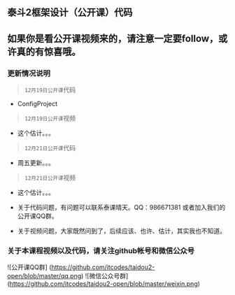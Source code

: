 ## 泰斗2框架设计（公开课）代码
## 如果你是看公开课视频来的，请注意一定要follow，或许真的有惊喜哦。
### 更新情况说明
> `12月19日公开课`代码
- ConfigProject

> `12月19日公开课`视频
- 这个估计。。。

> `12月21日公开课`代码
- 周五更新。。。

> `12月21日公开课`视频
- 这个估计。。。

- 关于代码问题，有问题可以联系泰课晴天。QQ：986671381 或者加入我们的公开课QQ群。
- 关于视频问题，大家既然问到了，后续应该、也许、估计，其实我也不知道。

### 关于本课程视频以及代码，请关注github帐号和微信公众号

![公开课QQ群] (https://github.com/itcodes/taidou2-open/blob/master/qq.png)
![微信公众号群] (https://github.com/itcodes/taidou2-open/blob/master/weixin.png)
